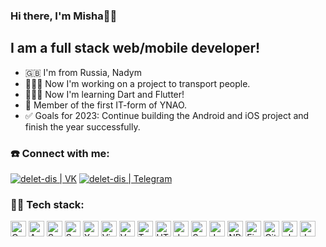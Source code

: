 ### Hi there, I'm Misha🖖🏼

## I am a full stack web/mobile developer!
- 🇬🇧 I'm from Russia, Nadym
- 👨🏻‍💻 Now I'm working on a project to transport people.
- 👨🏻‍🎓 Now I'm learning Dart and Flutter!
- 🚀 Member of the first IT-form of YNAO.
- ✅ Goals for 2023: Continue building the Android and iOS project and finish the year successfully.


### ☎️ Connect with me:

[<img alt="delet-dis | VK" src="https://img.shields.io/badge/-Vk-2D2F37.svg?logo=vk&style=for-the-badge" />][website]
[<img alt="delet-dis | Telegram" src="https://img.shields.io/badge/-Telegram-2CA5E0.svg?logo=telegram&style=for-the-badge" />][telegram]


### 💪🏻 Tech stack:

[<img  alt="C" height="25px" src="https://img.shields.io/badge/-C++-B24DFF.svg?logo=&style=for-the-badge" />][C]
[<img  alt="Android Studio" height="25px" src="https://img.shields.io/badge/-Android%20studio-A4C639.svg?logo=&style=for-the-badge" />][android-studio]
[<img  alt="Swift" height="25px" src="https://img.shields.io/badge/-Swift-F04934.svg?logo=&style=for-the-badge" />][swift]
[<img  alt="SwiftUI" height="25px" src="https://img.shields.io/badge/-SwiftUI-1FCBFF.svg?logo=&style=for-the-badge" />][swiftui]
[<img  alt="Xcode" height="25px" src="https://img.shields.io/badge/-Xcode-2964D6.svg?logo=&style=for-the-badge" />][xcode]
[<img  alt="Visual Studio Code" height="25px" src="https://img.shields.io/badge/-Visual studio code-007ACC.svg?logo=&style=for-the-badge" />][vs-code]
[<img  alt="Vue" height="25px" src="https://img.shields.io/badge/-Vue-41B883.svg?logo=&style=for-the-badge" />][vue]
[<img  alt="TypeScript" height="25px" src="https://img.shields.io/badge/-TypeScript-2C7489.svg?logo=&style=for-the-badge" />][typescript]
[<img  alt="HTML5" height="25px" src="https://img.shields.io/badge/-Html5-E34F26.svg?logo=&style=for-the-badge" />][html5]
[<img  alt="dart" height="25px" src="https://img.shields.io/badge/-dart-0ACF83.svg?logo=&style=for-the-badge" />][dart]
[<img  alt="Sass" height="25px" src="https://img.shields.io/badge/-Sass-CC6699.svg?logo=&style=for-the-badge" />][sass]
[<img  alt="JavaScript" height="25x" src="https://img.shields.io/badge/-Javascript-F7DF1E.svg?logo=&style=for-the-badge" />][js]
[<img  alt="NPM" height="25px" src="https://img.shields.io/badge/-Npm-CB3837.svg?logo=&style=for-the-badge" />][npm]
[<img  alt="Figma" height="25px" src="https://img.shields.io/badge/-Figma-0ACF83.svg?logo=&style=for-the-badge" />][figma]
[<img  alt="Git" height = "25px" src="https://img.shields.io/badge/-Git-F05032.svg?logo=&style=for-the-badge" />][git]
[<img  alt="php" height="25px" src="https://img.shields.io/badge/-php-1CDA92.svg?logo=&style=for-the-badge" />][php]
[<img  alt="dart" height="25px" src="https://img.shields.io/badge/-dart-2964D6.svg?logo=&style=for-the-badge" />][dart]

<br/>
<br/>
<br/>
<br/>


[website]: https://vk.com/id455717947
[instagram]: https://instagram.com/
[second-fsd-task]: https://github.com/Erma4okmi/Erma4okmi
[telegram]: https://t.me/erm_ndm

[vs-code]: https://code.visualstudio.com
[html5]: https://dev.w3.org/html5/html-author
[sass]: https://sass-lang.com/
[js]: https://www.javascript.com/
[git]: https://git-scm.com/
[figma]: https://www.figma.com/
[npm]: https://www.npmjs.com/
[android-studio]: https://developer.android.com/studio
[C]: https://metanit.com/cpp/c/
[php]: https://php.com/
[swift]: https://www.apple.com/swift/
[swiftui]: https://developer.apple.com/xcode/swiftui/
[xcode]: hhttps://developer.apple.com/xcode/
[vue]: https://vuejs.org
[typescript]: https://www.typescriptlang.org
[SQL]: https://www.mysql.com/
[dart]: https://dart.dev
[flutter]: https://flutter.dev/
